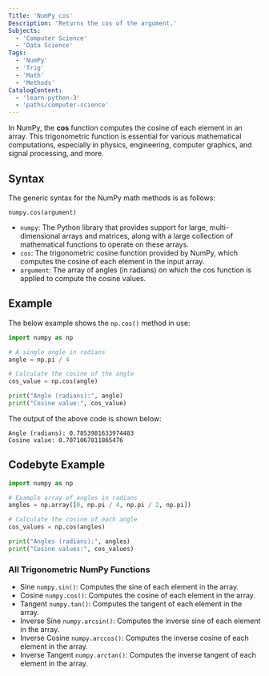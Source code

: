 ```yaml
---
Title: 'NumPy cos'
Description: 'Returns the cos of the argument.'
Subjects:
  - 'Computer Science'
  - 'Data Science'
Tags:
  - 'NumPy'
  - 'Trig'
  - 'Math'
  - 'Methods'
CatalogContent:
  - 'learn-python-3'
  - 'paths/computer-science'
---
```


In NumPy, the **cos** function computes the cosine of each element in an array. This trigonometric function is essential for various mathematical computations, especially in physics, engineering, computer graphics, and signal processing, and more.

## Syntax

The generic syntax for the NumPy math methods is as follows:
```pseudo
numpy.cos(argument)
```

- `numpy`: The Python library that provides support for large, multi-dimensional arrays and matrices, along with a large collection of mathematical functions to operate on these arrays.
- `cos`: The trigonometric cosine function provided by NumPy, which computes the cosine of each element in the input array.
- `argument`: The array of angles (in radians) on which the cos function is applied to compute the cosine values.


## Example

The below example shows the `np.cos()` method in use:

```py
import numpy as np

# A single angle in radians
angle = np.pi / 4

# Calculate the cosine of the angle
cos_value = np.cos(angle)

print("Angle (radians):", angle)
print("Cosine value:", cos_value)
```
The output of the above code is shown below:

```shell
Angle (radians): 0.7853981633974483
Cosine value: 0.7071067811865476
```

## Codebyte Example

```py
import numpy as np

# Example array of angles in radians
angles = np.array([0, np.pi / 4, np.pi / 2, np.pi])

# Calculate the cosine of each angle
cos_values = np.cos(angles)

print("Angles (radians):", angles)
print("Cosine values:", cos_values)
```

### All Trigonometric NumPy Functions

- Sine `numpy.sin()`: Computes the sine of each element in the array.
- Cosine `numpy.cos()`: Computes the cosine of each element in the array.
- Tangent `numpy.tan()`: Computes the tangent of each element in the array.
- Inverse Sine `numpy.arcsin()`: Computes the inverse sine of each element in the array.
- Inverse Cosine `numpy.arccos()`: Computes the inverse cosine of each element in the array.
- Inverse Tangent `numpy.arctan()`: Computes the inverse tangent of each element in the array.
